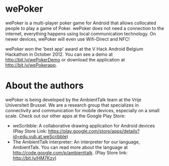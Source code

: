 wePoker
=======

wePoker is a multi-player poker game for Android that allows collocated people to play a game of Poker.
wePoker does not need a connection to the internet, everything happens using local communication technology.
On newer devices, wePoker will even use Wifi-Direct and NFC!

wePoker won the 'best app' award at the V Hack Android Belgium Hackathon in October 2012.
You can see a demo at http://bit.ly/wePokerDemo or download the application at http://bit.ly/wePokerapp.

About the authors
=================
wePoker is being developed by the AmbientTalk team at the Vrije Universiteit Brussel.
We are a research group that specializes in connectivity and communication for mobile devices, especially on a small scale.
Check out our other apps at the Google Play Store:
 - weScribble: A collaborative drawing application for Android devices (Play Store Link: https://play.google.com/store/apps/details?id=edu.vub.at.weScribble)
 - The AmbientTalk interpreter: An interpreter for our language, AmbientTalk. You can read more about the language at http://code.google.com/p/ambienttalk. (Play Store link: http://bit.ly/HM7Kzv)